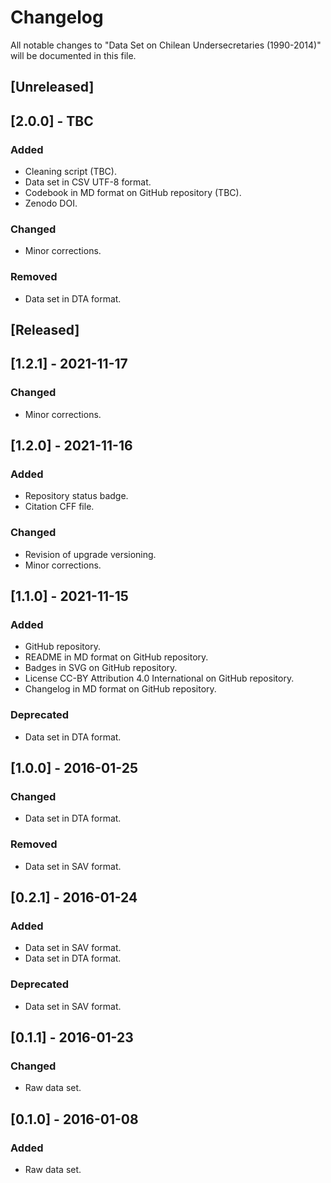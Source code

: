 # Changelog
All notable changes to "Data Set on Chilean Undersecretaries (1990-2014)" will be documented in this file.

## [Unreleased]

## [2.0.0] - TBC
### Added
- Cleaning script (TBC).
- Data set in CSV UTF-8 format.
- Codebook in MD format on GitHub repository (TBC).
- Zenodo DOI.
### Changed
- Minor corrections.
### Removed
- Data set in DTA format.

## [Released]

## [1.2.1] - 2021-11-17
### Changed
- Minor corrections.

## [1.2.0] - 2021-11-16
### Added
- Repository status badge.
- Citation CFF file.
### Changed
- Revision of upgrade versioning.
- Minor corrections.

## [1.1.0] - 2021-11-15
### Added
- GitHub repository.
- README in MD format on GitHub repository.
- Badges in SVG on GitHub repository.
- License CC-BY Attribution 4.0 International on GitHub repository.
- Changelog in MD format on GitHub repository.
### Deprecated
- Data set in DTA format.

## [1.0.0] - 2016-01-25
### Changed
- Data set in DTA format.
### Removed
- Data set in SAV format.

## [0.2.1] - 2016-01-24
### Added
- Data set in SAV format.
- Data set in DTA format.
### Deprecated
- Data set in SAV format.

## [0.1.1] - 2016-01-23
### Changed
- Raw data set.

## [0.1.0] - 2016-01-08
### Added
- Raw data set.